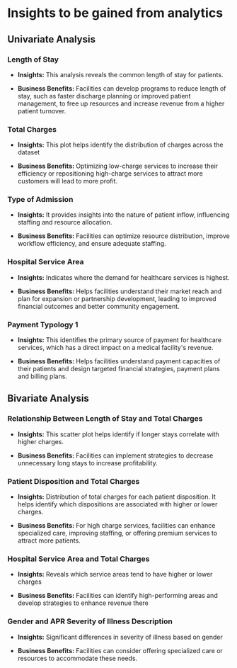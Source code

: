 # Insights to be gained from analytics

## Univariate Analysis

### Length of Stay
- **Insights:**
    This analysis reveals the common length of stay for patients.

- **Business Benefits:**
    Facilities can develop programs to reduce length of stay, such as faster discharge planning or improved patient management, to free up resources and increase revenue from a higher patient turnover.


### Total Charges
- **Insights:**
    This plot helps identify the distribution of charges across the dataset

- **Business Benefits:**
    Optimizing low-charge services to increase their efficiency or repositioning high-charge services to attract more customers will lead to more profit.


### Type of Admission
- **Insights:**
    It provides insights into the nature of patient inflow, influencing staffing and resource allocation.

- **Business Benefits:**
    Facilities can optimize resource distribution, improve workflow efficiency, and ensure adequate staffing.


### Hospital Service Area
- **Insights:**
    Indicates where the demand for healthcare services is highest.

- **Business Benefits:**
    Helps facilities understand their market reach and plan for expansion or partnership development, leading to improved financial outcomes and better community engagement.


### Payment Typology 1
- **Insights:**
    This identifies the primary source of payment for healthcare services, which has a direct impact on a medical facility's revenue.

- **Business Benefits:**
    Helps facilities understand payment capacities of their patients and design targeted financial strategies, payment plans and billing plans.




## Bivariate Analysis

### Relationship Between Length of Stay and Total Charges
- **Insights:**
    This scatter plot helps identify if longer stays correlate with higher charges.

- **Business Benefits:**
    Facilities can implement strategies to decrease unnecessary long stays to increase profitability.



### Patient Disposition and Total Charges
- **Insights:**
    Distribution of total charges for each patient disposition. It helps identify which dispositions are associated with higher or lower charges.

- **Business Benefits:**
    For high charge services, facilities can enhance specialized care, improving staffing, or offering premium services to attract more patients.


### Hospital Service Area and Total Charges
- **Insights:**
    Reveals which service areas tend to have higher or lower charges

- **Business Benefits:**
    Facilities can identify high-performing areas and develop strategies to enhance revenue there


### Gender and APR Severity of Illness Description
- **Insights:**
    Significant differences in severity of illness based on gender

- **Business Benefits:**
    Facilities can consider offering specialized care or resources to accommodate these needs.